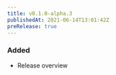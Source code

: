 ```yaml
---
title: v0.1.0-alpha.3
publishedAt: 2021-06-14T13:01:42Z
preRelease: true
---
```


### Added

- Release overview

